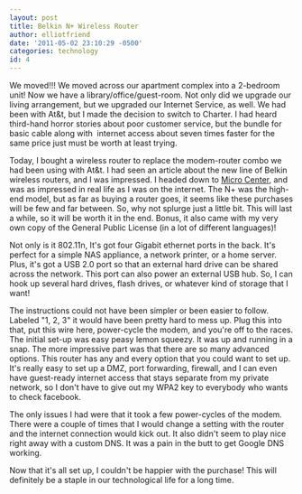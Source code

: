 ```yaml
---
layout: post
title: Belkin N+ Wireless Router
author: elliotfriend
date: '2011-05-02 23:10:29 -0500'
categories: technology
id: 4
---
```

We moved!!! We moved across our apartment complex into a 2-bedroom unit!
Now we have a library/office/guest-room. Not only did we upgrade our
living arrangement, but we upgraded our Internet Service, as well. We had
been with At&t, but I made the decision to switch to Charter. I had heard
third-hand horror stories about poor customer service, but the bundle for
basic cable along with&nbsp; internet access about seven times faster for
the same price just must be worth at least trying.

Today, I bought a wireless router to replace the modem-router combo we
had been using with At&t. I had seen an article about the new line of
Belkin wireless routers, and I was impressed. I headed down to
[Micro Center](www.microcenter.com), and was as impressed in real life
as I was on the internet. The N+ was the high-end model, but as far as
buying a router goes, it seems like these purchases will be few and far
between. So, why not splurge just a little bit. This will last a while,
so it will be worth it in the end. Bonus, it also came with my very own
copy of the General Public License (in a lot of different languages)!

Not only is it 802.11n, It's got four Gigabit ethernet ports in the back.
It's perfect for a simple NAS appliance, a network printer, or a home
server. Plus, it's got a USB 2.0 port so that an external hard drive can
be shared across the network. This port can also power an external USB
hub. So, I can hook up several hard drives, flash drives, or whatever
kind of storage that I want!

The instructions could not have been simpler or been easier to follow.
Labeled "1, 2, 3" it would have been pretty hard to mess up. Plug this
into that, put this wire here, power-cycle the modem, and you're off to
the races. The initial set-up was easy peasy lemon squeezy. It was up and
running in a snap. The more impressive part was that there are so many
advanced options. This router has any and every option that you could
want to set up. It's really easy to set up a DMZ, port forwarding,
firewall, and I can even have guest-ready internet access that stays
separate from my private network, so I don't have to give out my WPA2 key
to everybody who wants to check facebook.

The only issues I had were that it took a few power-cycles of the modem.
There were a couple of times that I would change a setting with the router
and the internet connection would kick out. It also didn't seem to play
nice right away with a custom DNS. It was a pain in the butt to get Google
DNS working.

Now that it's all set up, I couldn't be happier with the purchase! This
will definitely be a staple in our technological life for a long time.
